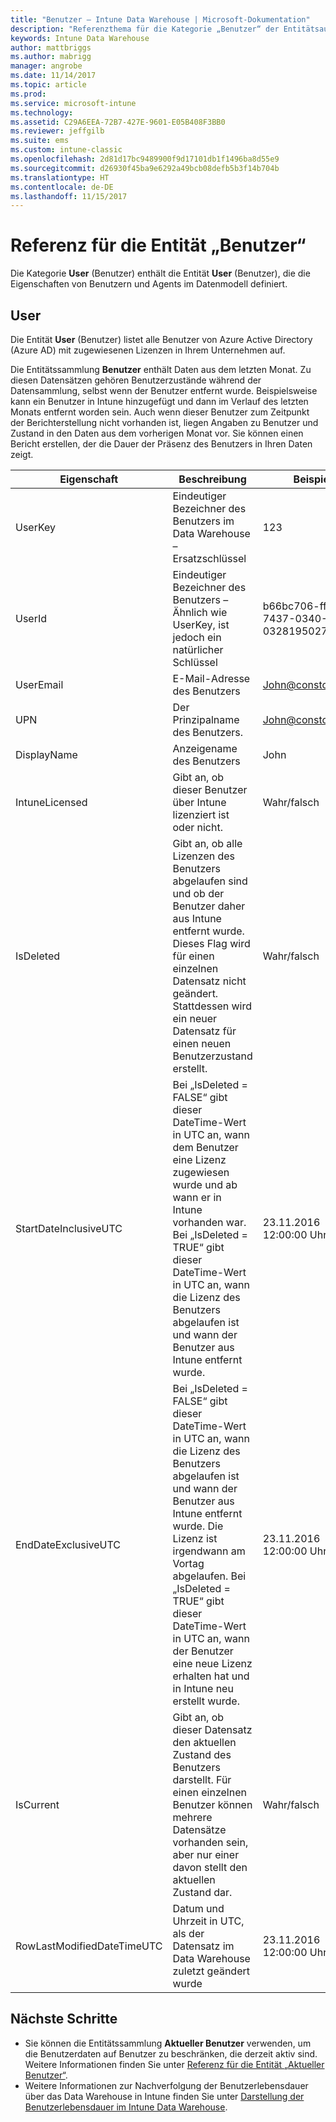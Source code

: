 ```yaml
---
title: "Benutzer – Intune Data Warehouse | Microsoft-Dokumentation"
description: "Referenzthema für die Kategorie „Benutzer“ der Entitätsauflistungen in der Intune Data Warehouse-API."
keywords: Intune Data Warehouse
author: mattbriggs
ms.author: mabrigg
manager: angrobe
ms.date: 11/14/2017
ms.topic: article
ms.prod: 
ms.service: microsoft-intune
ms.technology: 
ms.assetid: C29A6EEA-72B7-427E-9601-E05B408F3BB0
ms.reviewer: jeffgilb
ms.suite: ems
ms.custom: intune-classic
ms.openlocfilehash: 2d81d17bc9489900f9d17101db1f1496ba8d55e9
ms.sourcegitcommit: d26930f45ba9e6292a49bcb08defb5b3f14b704b
ms.translationtype: HT
ms.contentlocale: de-DE
ms.lasthandoff: 11/15/2017
---
```

# <a name="reference-for-user-entity"></a>Referenz für die Entität „Benutzer“

Die Kategorie **User** (Benutzer) enthält die Entität **User** (Benutzer), die die Eigenschaften von Benutzern und Agents im Datenmodell definiert.

## <a name="user"></a>User

Die Entität **User** (Benutzer) listet alle Benutzer von Azure Active Directory (Azure AD) mit zugewiesenen Lizenzen in Ihrem Unternehmen auf.

Die Entitätssammlung **Benutzer** enthält Daten aus dem letzten Monat. Zu diesen Datensätzen gehören Benutzerzustände während der Datensammlung, selbst wenn der Benutzer entfernt wurde. Beispielsweise kann ein Benutzer in Intune hinzugefügt und dann im Verlauf des letzten Monats entfernt worden sein. Auch wenn dieser Benutzer zum Zeitpunkt der Berichterstellung nicht vorhanden ist, liegen Angaben zu Benutzer und Zustand in den Daten aus dem vorherigen Monat vor. Sie können einen Bericht erstellen, der die Dauer der Präsenz des Benutzers in Ihren Daten zeigt.

| Eigenschaft  | Beschreibung | Beispiel |
|---------|------------|--------|
| UserKey |Eindeutiger Bezeichner des Benutzers im Data Warehouse – Ersatzschlüssel |123 |
| UserId |Eindeutiger Bezeichner des Benutzers – Ähnlich wie UserKey, ist jedoch ein natürlicher Schlüssel |b66bc706-ffff-7437-0340-032819502773 |
| UserEmail |E-Mail-Adresse des Benutzers |John@constoso.com |
| UPN | Der Prinzipalname des Benutzers. | John@constoso.com |
| DisplayName |Anzeigename des Benutzers |John |
| IntuneLicensed |Gibt an, ob dieser Benutzer über Intune lizenziert ist oder nicht. |Wahr/falsch |
| IsDeleted | Gibt an, ob alle Lizenzen des Benutzers abgelaufen sind und ob der Benutzer daher aus Intune entfernt wurde. Dieses Flag wird für einen einzelnen Datensatz nicht geändert. Stattdessen wird ein neuer Datensatz für einen neuen Benutzerzustand erstellt. |Wahr/falsch |
| StartDateInclusiveUTC |Bei „IsDeleted = FALSE“ gibt dieser DateTime-Wert in UTC an, wann dem Benutzer eine Lizenz zugewiesen wurde und ab wann er in Intune vorhanden war. Bei „IsDeleted = TRUE“ gibt dieser DateTime-Wert in UTC an, wann die Lizenz des Benutzers abgelaufen ist und wann der Benutzer aus Intune entfernt wurde. |23.11.2016 12:00:00 Uhr |
| EndDateExclusiveUTC |Bei „IsDeleted = FALSE“ gibt dieser DateTime-Wert in UTC an, wann die Lizenz des Benutzers abgelaufen ist und wann der Benutzer aus Intune entfernt wurde. Die Lizenz ist irgendwann am Vortag abgelaufen. Bei „IsDeleted = TRUE“ gibt dieser DateTime-Wert in UTC an, wann der Benutzer eine neue Lizenz erhalten hat und in Intune neu erstellt wurde.  |23.11.2016 12:00:00 Uhr |
| IsCurrent |Gibt an, ob dieser Datensatz den aktuellen Zustand des Benutzers darstellt. Für einen einzelnen Benutzer können mehrere Datensätze vorhanden sein, aber nur einer davon stellt den aktuellen Zustand dar.  |Wahr/falsch |
| RowLastModifiedDateTimeUTC |Datum und Uhrzeit in UTC, als der Datensatz im Data Warehouse zuletzt geändert wurde  |23.11.2016 12:00:00 Uhr |

## <a name="next-steps"></a>Nächste Schritte
 - Sie können die Entitätssammlung **Aktueller Benutzer** verwenden, um die Benutzerdaten auf Benutzer zu beschränken, die derzeit aktiv sind. Weitere Informationen finden Sie unter [Referenz für die Entität „Aktueller Benutzer“](reports-ref-current-user.md). 
 - Weitere Informationen zur Nachverfolgung der Benutzerlebensdauer über das Data Warehouse in Intune finden Sie unter [Darstellung der Benutzerlebensdauer im Intune Data Warehouse](reports-ref-user-timeline.md).
